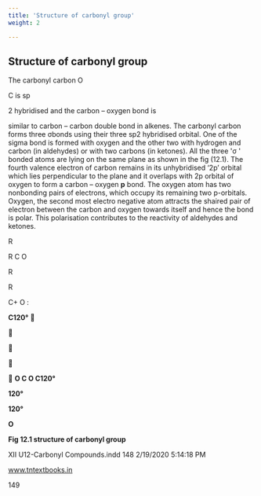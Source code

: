 ```yaml
---
title: 'Structure of carbonyl group'
weight: 2

---
```


## Structure of carbonyl group


The carbonyl carbon O

C is sp

2 hybridised and the carbon – oxygen bond is

similar to carbon – carbon double bond in alkenes. The carbonyl carbon forms three σbonds using their three sp2 hybridised orbital. One of the sigma bond is formed with oxygen and the other two with hydrogen and carbon (in aldehydes) or with two carbons (in ketones). All the three 'σ ' bonded atoms are lying on the same plane as shown in the fig (12.1). The fourth valence electron of carbon remains in its unhybridised ‘2p’ orbital which lies perpendicular to the plane and it overlaps with 2p orbital of oxygen to form a carbon – oxygen **p** bond. The oxygen atom has two nonbonding pairs of electrons, which occupy its remaining two p-orbitals. Oxygen, the second most electro negative atom attracts the shaired pair of electron between the carbon and oxygen towards itself and hence the bond is polar. This polarisation contributes to the reactivity of aldehydes and ketones.

R

R C O

R

R

C+ O :

**C120°** 







 **O C O C120°**

**120°**

**120°**

**O**

**Fig 12.1 structure of carbonyl group**

XII U12-Carbonyl Compounds.indd 148 2/19/2020 5:14:18 PM

www.tntextbooks.in




  

149
